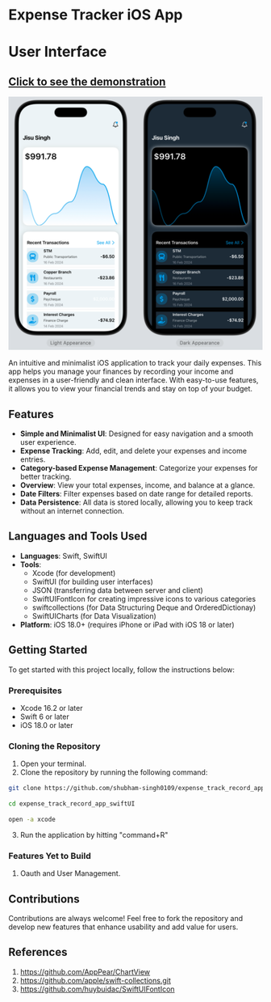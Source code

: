 # Expense Tracker iOS App

# User Interface
## [Click to see the demonstration](https://www.youtube.com/watch?v=SZL7FeB6OJ0&ab_channel=ShubhamSingh)

![Demo Image](Interface.png)

An intuitive and minimalist iOS application to track your daily expenses. This app helps you manage your finances by recording your income and expenses in a user-friendly and clean interface. With easy-to-use features, it allows you to view your financial trends and stay on top of your budget.

## Features

- **Simple and Minimalist UI**: Designed for easy navigation and a smooth user experience.
- **Expense Tracking**: Add, edit, and delete your expenses and income entries.
- **Category-based Expense Management**: Categorize your expenses for better tracking.
- **Overview**: View your total expenses, income, and balance at a glance.
- **Date Filters**: Filter expenses based on date range for detailed reports.
- **Data Persistence**: All data is stored locally, allowing you to keep track without an internet connection.
  
## Languages and Tools Used

- **Languages**: Swift, SwiftUI
- **Tools**:
  - Xcode (for development)
  - SwiftUI (for building user interfaces)
  - JSON (transferring data between server and client)
  - SwiftUIFontIcon for creating impressive icons to various categories
  - swiftcollections (for Data Structuring Deque and OrderedDictionay)
  - SwiftUICharts (for Data Visualization)
- **Platform**: iOS 18.0+ (requires iPhone or iPad with iOS 18 or later)

## Getting Started

To get started with this project locally, follow the instructions below:

### Prerequisites

- Xcode 16.2 or later
- Swift 6 or later
- iOS 18.0 or later

### Cloning the Repository

1. Open your terminal.
2. Clone the repository by running the following command:

```bash
git clone https://github.com/shubham-singh0109/expense_track_record_app_swiftUI.git
```

```bash
cd expense_track_record_app_swiftUI
```

```bash
open -a xcode
```

3. Run the application by hitting "command+R"

### Features Yet to Build
1. Oauth and User Management.

## Contributions
Contributions are always welcome! Feel free to fork the repository and develop new features that enhance usability and add value for users.

## References
1. https://github.com/AppPear/ChartView
2. https://github.com/apple/swift-collections.git
3. https://github.com/huybuidac/SwiftUIFontIcon
